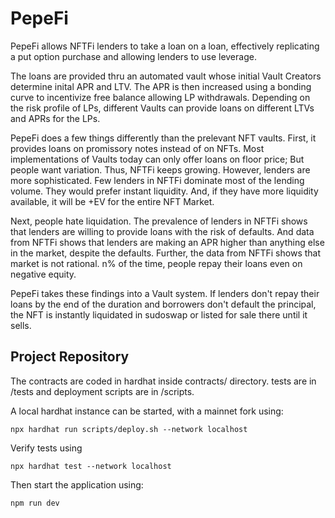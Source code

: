 # PepeFi
PepeFi allows NFTFi lenders to take a loan on a loan, effectively replicating a put option purchase and allowing lenders to use leverage.

The loans are provided thru an automated vault whose initial Vault Creators determine inital APR and LTV. The APR is then increased using a bonding curve to incentivize free balance allowing LP withdrawals. Depending on the risk profile of LPs, different Vaults can provide loans on different LTVs and APRs for the LPs.

PepeFi does a few things differently than the prelevant NFT vaults. First, it provides loans on promissory notes instead of on NFTs. Most implementations of Vaults today can only offer loans on floor price; But people want variation. Thus, NFTFi keeps growing. However, lenders are more sophisticated. Few lenders in NFTFi dominate most of the lending volume. They would prefer instant liquidity. And, if they have more liquidity available, it will be +EV for the entire NFT Market.

Next, people hate liquidation. The prevalence of lenders in NFTFi shows that lenders are willing to provide loans with the risk of defaults. And data from NFTFi shows that lenders are making an APR higher than anything else in the market, despite the defaults. Further, the data from NFTFi shows that market is not rational. n% of the time, people repay their loans even on negative equity. 

PepeFi takes these findings into a Vault system. If lenders don't repay their loans by the end of the duration and borrowers don't default the principal, the NFT is instantly liquidated in sudoswap or listed for sale there until it sells. 

## Project Repository

The contracts are coded in hardhat inside contracts/ directory. tests are in /tests and deployment scripts are in /scripts.

A local hardhat instance can be started, with a mainnet fork using:

    npx hardhat run scripts/deploy.sh --network localhost

Verify tests using

    npx hardhat test --network localhost


Then start the application using:

    npm run dev